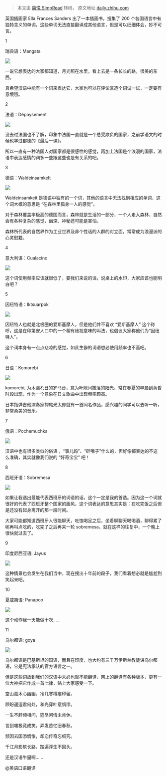 > 本文由 [简悦 SimpRead](http://ksria.com/simpread/) 转码， 原文地址 [daily.zhihu.com](https://daily.zhihu.com/story/9757012)

英国插画家 Ella Frances Sanders 出了一本插画书，搜集了 200 个各国语言中有独特含义的单词，这些单词无法直接翻译成其他语言，但是可以细细体会，妙不可言。

1

瑞典语：Mangata

![](https://picx.zhimg.com/v2-cde73163f885e403a764da0b3b570029_720w.jpg?source=8673f162)

一说它想表达的大家都知道，月光照在水里，看上去是一条长长的路，很美的东西。

真希望汉语中能有一个词来表达它，大家也可以在评论区造个词试一试，一定要有意境哦。

2

法语：Dépaysement

![](https://picx.zhimg.com/v2-689a1c9df51b90121a59e3905fa4ea78_720w.jpg?source=8673f162)

没去过法国也不了解，印象中法国一直就是一个总受欺负的国家，之前学语文的时候也学过都德的《最后一课》。

所以一直有一种法国人对国家都是很感性的感觉，再加上法国是个浪漫的国家，法语中表达感情的词多一些跟这些也是有关系的吧。

3

德语：WaldeinsamkeIt

![](https://pica.zhimg.com/v2-5a5e036e66c80c59bf91a0dcfe7ea200_720w.jpg?source=8673f162)

Waldeinsamkeit 是德语中独有的一个词，其他的语言中无法找到相应的单词，这个词大概的意思是 “在森林里孤身一人的感觉”。

对于森林覆盖率极高的德国而言，森林就是生活的一部分，一个人走入森林，自然会有各种复杂的感觉，幽深、神秘还可能是害怕。

森林所代表的自然界作为工业世界及非个性话的人群的对立面，常常成为浪漫派的心灵慰籍。

4

意大利语：Cualacino

![](https://pic1.zhimg.com/v2-d4056e305ad40c24000d5f415070200f_720w.jpg?source=8673f162)

这个词使用频率应该就很低了，要我们来说的话，说桌上的水印，大家应该也能明白吧？

5

因纽特语：Iktsuarpok

![](https://pica.zhimg.com/v2-cc0c971b49b7f59f3b9b769db5aa58fc_720w.jpg?source=8673f162)

因纽特人也就是北极圈的爱斯基摩人，但是他们并不喜欢 “爱斯基摩人” 这个称呼，这是在印第安人口中的一个稍有歧视意味的叫法，也倡议大家称他们为“因纽特人”。

这个词本身有一点点悲凉的感觉，如此生僻的词语想必使用频率也不高吧。

6

日语：Komorebi

![](https://pic1.zhimg.com/v2-ea27e02b9e9156f3f5ef4f586774d4b7_720w.jpg?source=8673f162)

komorebi, 为木漏れ日的罗马音，意为叶隙间撒落的阳光，常在春夏的早晨到黄昏时段出现，作为一个意象在日文歌曲中出现频率颇高。

日本指弹吉他演奏家押尾光太郎就有一首同名作品，感兴趣的同学可以去听一听，非常柔美的音乐。

7

俄语：Pochemuchka

![](https://picx.zhimg.com/v2-4a45f21aed69843fce9fb4ec46f5c3ec_720w.jpg?source=8673f162)

汉语中也有很多类似的俗语 ，“事儿妈”、“碎嘴子”什么的，但好像都表达的不这么准确，其实就像我们说的 “好奇宝宝” 吧！

8

西班牙语：Sobremesa

![](https://picx.zhimg.com/v2-d0c5aee2d9992947549fedad1a9eac7a_720w.jpg?source=8673f162)

如果让我选出最能代表西班牙的词语的话，这个一定是我的首选。因为这一个词就很好的代表了西班牙整个国家的画风，这个词表达的意思其实是：在吃完饭之后但是还没有起身离开的那一段时间。

大家可能都知道西班牙人很能聊天，吃饱喝足之后，坐着聊聊天喝喝酒，聊得累了呢再叫点吃的，吃完了之后再来一轮 sobremesa。就在这样的往复中，一个晚上很快就过去了。

9

印度尼西亚语: Jayus

![](https://pica.zhimg.com/v2-784c0fb14b4e059a36239ce274da8d9a_720w.jpg?source=8673f162)

这种情景也会发生在我们当中，现在搜出十年前的段子，我们看着想必就是尴尬到笑起来吧。

10

夏威夷语: Panapoo

![](https://picx.zhimg.com/v2-5dae1fd95cf1d5f2e560a1460d63d833_720w.jpg?source=8673f162)

这个动作我一天能做十次……

11

乌尔都语: goya

![](https://pic1.zhimg.com/v2-31204449ada867d23bffac78164be13a_720w.jpg?source=8673f162)

乌尔都语是巴基斯坦的国语，而且在印度，也大约有三千万伊斯兰教徒讲乌尔都语，它是宪法承认的官方语言之一。

但是这些词放到我们的汉语中未必也就不能翻译，网上的翻译有各种版本，更有一位大神把它作成一首七律，贴上大家感受一下。

空山嘉木心幽幽，冷几寒樽痕印留。

顾盼遥迢君何处，和光穿叶意绸缪。

一生不辞频相问，筵尽闲情未肯休。

言到嗤极竟成笑，弄发苦忆旧春秋。

频因去国添惆怅，却恋传奇忘细究。

千江月影筑长路，踏遍浮生不回头。

还是汉语牛逼啊……

@英语口语翻译